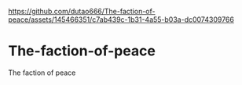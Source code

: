 

https://github.com/dutao666/The-faction-of-peace/assets/145466351/c7ab439c-1b31-4a55-b03a-dc0074309766

# The-faction-of-peace
The faction of peace 
